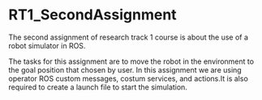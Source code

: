 # RT1_SecondAssignment
The second assignment of research track 1 course is about the use of a robot simulator in ROS. 

The tasks for this assignment are to move the robot in the environment to the goal position that chosen by user.
In this assignment we are using operator ROS custom messages, costum services, and actions.It is also required to create a launch file to start the simulation.
